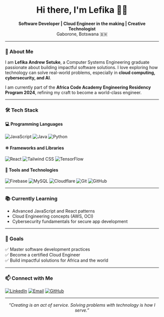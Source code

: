 <h1 align="center">Hi there, I'm Lefika 👋🏾</h1>

<p align="center">
  <b>Software Developer | Cloud Engineer in the making | Creative Technologist</b><br>
  Gaborone, Botswana 🇧🇼
</p>

---

### 🌟 About Me

I am **Lefika Andrew Setuke**, a Computer Systems Engineering graduate passionate about building impactful software solutions. I love exploring how technology can solve real-world problems, especially in **cloud computing, cybersecurity, and AI**.

I am currently part of the **Africa Code Academy Engineering Residency Program 2024**, refining my craft to become a world-class engineer.

---

### 🛠️ Tech Stack

#### 💻 Programming Languages
![JavaScript](https://img.shields.io/badge/-JavaScript-F7DF1E?logo=javascript&logoColor=black)
![Java](https://img.shields.io/badge/-Java-007396?logo=java&logoColor=white)
![Python](https://img.shields.io/badge/-Python-3776AB?logo=python&logoColor=white)

#### ⚛️ Frameworks and Libraries
![React](https://img.shields.io/badge/-React-61DAFB?logo=react&logoColor=black)
![Tailwind CSS](https://img.shields.io/badge/-Tailwind%20CSS-06B6D4?logo=tailwindcss&logoColor=white)
![TensorFlow](https://img.shields.io/badge/-TensorFlow-FF6F00?logo=tensorflow&logoColor=white)

#### 🔧 Tools and Technologies
![Firebase](https://img.shields.io/badge/-Firebase-FFCA28?logo=firebase&logoColor=black)
![MySQL](https://img.shields.io/badge/-MySQL-4479A1?logo=mysql&logoColor=white)
![Cloudflare](https://img.shields.io/badge/-Cloudflare-F38020?logo=cloudflare&logoColor=white)
![Git](https://img.shields.io/badge/-Git-F05032?logo=git&logoColor=white)
![GitHub](https://img.shields.io/badge/-GitHub-181717?logo=github&logoColor=white)

---

### 📚 Currently Learning

- Advanced JavaScript and React patterns
- Cloud Engineering concepts (AWS, OCI)
- Cybersecurity fundamentals for secure app development

---

### 🎯 Goals

✅ Master software development practices  
✅ Become a certified Cloud Engineer  
✅ Build impactful solutions for Africa and the world

---

### 📫 Connect with Me

[![LinkedIn](https://img.shields.io/badge/-LinkedIn-0A66C2?logo=linkedin&logoColor=white)](https://www.linkedin.com/in/lefika-andrew-setuke-b78273270/)
[![Email](https://img.shields.io/badge/-Email-D14836?logo=gmail&logoColor=white)](mailto:lefikaasetuke@gmail.com)
[![GitHub](https://img.shields.io/badge/-GitHub-181717?logo=github&logoColor=white)](https://github.com/DR5Y)

---

<p align="center">
  <i>“Creating is an act of service. Solving problems with technology is how I serve.”</i>
</p>

